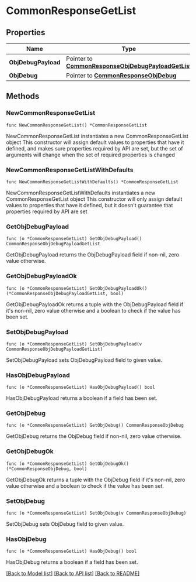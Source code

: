 # CommonResponseGetList

## Properties

Name | Type | Description | Notes
------------ | ------------- | ------------- | -------------
**ObjDebugPayload** | Pointer to [**CommonResponseObjDebugPayloadGetList**](CommonResponseObjDebugPayloadGetList.md) |  | [optional] 
**ObjDebug** | Pointer to [**CommonResponseObjDebug**](CommonResponseObjDebug.md) |  | [optional] 

## Methods

### NewCommonResponseGetList

`func NewCommonResponseGetList() *CommonResponseGetList`

NewCommonResponseGetList instantiates a new CommonResponseGetList object
This constructor will assign default values to properties that have it defined,
and makes sure properties required by API are set, but the set of arguments
will change when the set of required properties is changed

### NewCommonResponseGetListWithDefaults

`func NewCommonResponseGetListWithDefaults() *CommonResponseGetList`

NewCommonResponseGetListWithDefaults instantiates a new CommonResponseGetList object
This constructor will only assign default values to properties that have it defined,
but it doesn't guarantee that properties required by API are set

### GetObjDebugPayload

`func (o *CommonResponseGetList) GetObjDebugPayload() CommonResponseObjDebugPayloadGetList`

GetObjDebugPayload returns the ObjDebugPayload field if non-nil, zero value otherwise.

### GetObjDebugPayloadOk

`func (o *CommonResponseGetList) GetObjDebugPayloadOk() (*CommonResponseObjDebugPayloadGetList, bool)`

GetObjDebugPayloadOk returns a tuple with the ObjDebugPayload field if it's non-nil, zero value otherwise
and a boolean to check if the value has been set.

### SetObjDebugPayload

`func (o *CommonResponseGetList) SetObjDebugPayload(v CommonResponseObjDebugPayloadGetList)`

SetObjDebugPayload sets ObjDebugPayload field to given value.

### HasObjDebugPayload

`func (o *CommonResponseGetList) HasObjDebugPayload() bool`

HasObjDebugPayload returns a boolean if a field has been set.

### GetObjDebug

`func (o *CommonResponseGetList) GetObjDebug() CommonResponseObjDebug`

GetObjDebug returns the ObjDebug field if non-nil, zero value otherwise.

### GetObjDebugOk

`func (o *CommonResponseGetList) GetObjDebugOk() (*CommonResponseObjDebug, bool)`

GetObjDebugOk returns a tuple with the ObjDebug field if it's non-nil, zero value otherwise
and a boolean to check if the value has been set.

### SetObjDebug

`func (o *CommonResponseGetList) SetObjDebug(v CommonResponseObjDebug)`

SetObjDebug sets ObjDebug field to given value.

### HasObjDebug

`func (o *CommonResponseGetList) HasObjDebug() bool`

HasObjDebug returns a boolean if a field has been set.


[[Back to Model list]](../README.md#documentation-for-models) [[Back to API list]](../README.md#documentation-for-api-endpoints) [[Back to README]](../README.md)


